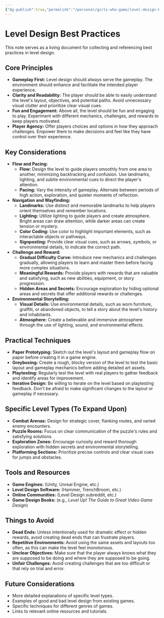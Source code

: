 ```yaml
---
{"dg-publish":true,"permalink":"/personal/girls-who-game/level-design-best-practices/"}
---
```



# Level Design Best Practices

This note serves as a living document for collecting and referencing best practices in level design.

## Core Principles

*   **Gameplay First:** Level design should always serve the gameplay. The environment should enhance and facilitate the intended player experience.
*   **Clarity and Readability:** The player should be able to easily understand the level's layout, objectives, and potential paths. Avoid unnecessary visual clutter and prioritize clear visual cues.
*   **Fun and Engagement:** Above all, the level should be fun and engaging to play. Experiment with different mechanics, challenges, and rewards to keep players motivated.
*   **Player Agency:** Offer players choices and options in how they approach challenges. Empower them to make decisions and feel like they have control over their experience.

## Key Considerations

*   **Flow and Pacing:**
    *   **Flow:** Design the level to guide players smoothly from one area to another, minimizing backtracking and confusion. Use landmarks, lighting, and subtle environmental cues to direct the player's attention.
    *   **Pacing:** Vary the intensity of gameplay. Alternate between periods of high action, exploration, and quieter moments of reflection.
*   **Navigation and Wayfinding:**
    *   **Landmarks:** Use distinct and memorable landmarks to help players orient themselves and remember locations.
    *   **Lighting:** Utilize lighting to guide players and create atmosphere. Bright areas can draw attention, while darker areas can create tension or mystery.
    *   **Color Coding:** Use color to highlight important elements, such as interactable objects or pathways.
    *   **Signposting:** Provide clear visual cues, such as arrows, symbols, or environmental details, to indicate the correct path.
*   **Challenge and Reward:**
    *   **Gradual Difficulty Curve:** Introduce new mechanics and challenges gradually, allowing players to learn and master them before facing more complex situations.
    *   **Meaningful Rewards:** Provide players with rewards that are valuable and satisfying, such as new abilities, equipment, or story progression.
    *   **Hidden Areas and Secrets:** Encourage exploration by hiding optional areas and secrets that offer additional rewards or challenges.
*   **Environmental Storytelling:**
    *   **Visual Details:** Use environmental details, such as worn furniture, graffiti, or abandoned objects, to tell a story about the level's history and inhabitants.
    *   **Atmosphere:** Create a believable and immersive atmosphere through the use of lighting, sound, and environmental effects.

## Practical Techniques

*   **Paper Prototyping:** Sketch out the level's layout and gameplay flow on paper before creating it in a game engine.
*   **Greyboxing:** Create a rough, blocky version of the level to test the basic layout and gameplay mechanics before adding detailed art assets.
*   **Playtesting:** Regularly test the level with real players to gather feedback and identify areas for improvement.
*   **Iterative Design:** Be willing to iterate on the level based on playtesting feedback. Don't be afraid to make significant changes to the layout or gameplay if necessary.

## Specific Level Types (To Expand Upon)

*   **Combat Arenas:** Design for strategic cover, flanking routes, and varied enemy encounters.
*   **Puzzle Rooms:** Focus on clear communication of the puzzle's rules and satisfying solutions.
*   **Exploration Zones:** Encourage curiosity and reward thorough exploration with hidden secrets and environmental storytelling.
*   **Platforming Sections:** Prioritize precise controls and clear visual cues for jumps and obstacles.

## Tools and Resources

*   **Game Engines:** (Unity, Unreal Engine, etc.)
*   **Level Design Software:** (Hammer, TrenchBroom, etc.)
*   **Online Communities:** (Level Design subreddit, etc.)
*   **Game Design Books:** (e.g., *Level Up! The Guide to Great Video Game Design*)

## Things to Avoid

*   **Dead Ends:** Unless intentionally used for dramatic effect or hidden rewards, avoid creating dead ends that can frustrate players.
*   **Repetitive Environments:** Avoid using the same assets and layouts too often, as this can make the level feel monotonous.
*   **Unclear Objectives:** Make sure that the player always knows what they are supposed to be doing and where they are supposed to be going.
*   **Unfair Challenges:** Avoid creating challenges that are too difficult or that rely on trial and error.

## Future Considerations

*   More detailed explanations of specific level types.
*   Examples of good and bad level design from existing games.
*   Specific techniques for different genres of games.
*   Links to relevant online resources and tutorials.
